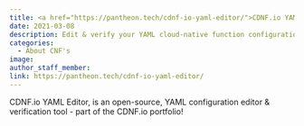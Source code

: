 ```yaml
---
title: <a href="https://pantheon.tech/cdnf-io-yaml-editor/">CDNF.io YAML Editor | Edit & Verify CNF Configs!</a>
date: 2021-03-08
description: Edit & verify your YAML cloud-native function configurations with this open-source tool, available now!
categories:
  - About CNF's
image:
author_staff_member:
link: https://pantheon.tech/cdnf-io-yaml-editor/
---
```

CDNF.io YAML Editor, is an open-source, YAML configuration editor & verification tool - part of the CDNF.io portfolio!
